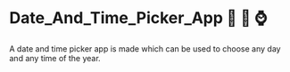# Date_And_Time_Picker_App :calendar: :date: :watch:
A date and time picker app is made which can be used to choose any day and any time of the year.
